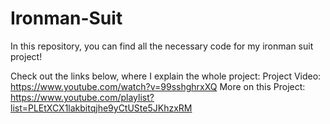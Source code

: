 # Ironman-Suit
In this repository, you can find all the necessary code for my ironman suit project!

Check out the links below, where I explain the whole project:
Project Video: https://www.youtube.com/watch?v=99sshghrxXQ
More on this Project: https://www.youtube.com/playlist?list=PLEtXCX1lakbitqjhe9yCtUSte5JKhzxRM
